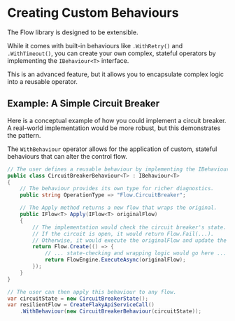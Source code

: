 # Creating Custom Behaviours

The Flow library is designed to be extensible. 

While it comes with built-in behaviours like `.WithRetry()` and `.WithTimeout()`, you can create your own complex, stateful operators by implementing the `IBehaviour<T>` interface.

This is an advanced feature, but it allows you to encapsulate complex logic into a reusable operator.

## Example: A Simple Circuit Breaker

Here is a conceptual example of how you could implement a circuit breaker. A real-world implementation would be more robust, but this demonstrates the pattern.

The `WithBehaviour` operator allows for the application of custom, stateful behaviours that can alter the control flow.

```csharp
// The user defines a reusable behaviour by implementing the IBehaviour<T> interface.
public class CircuitBreakerBehaviour<T> : IBehaviour<T>
{
    // The behaviour provides its own type for richer diagnostics.
    public string OperationType => "Flow.CircuitBreaker";

    // The Apply method returns a new flow that wraps the original.
    public IFlow<T> Apply(IFlow<T> originalFlow)
    {
        // The implementation would check the circuit breaker's state.
        // If the circuit is open, it would return Flow.Fail(...).
        // Otherwise, it would execute the originalFlow and update the state.
        return Flow.Create(() => {
            // ... state-checking and wrapping logic would go here ...
            return FlowEngine.ExecuteAsync(originalFlow);
        });
    }
}

// The user can then apply this behaviour to any flow.
var circuitState = new CircuitBreakerState();
var resilientFlow = CreateFlakyApiServiceCall()
    .WithBehaviour(new CircuitBreakerBehaviour(circuitState));
```
